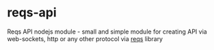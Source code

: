 # reqs-api
Reqs API nodejs module - small and simple module for creating API via web-sockets, http or any other protocol via [reqs](https://github.com/VoidVolker/reqs) library
